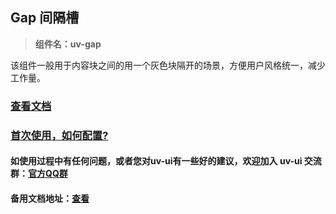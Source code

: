 ## Gap 间隔槽

> **组件名：uv-gap**

该组件一般用于内容块之间的用一个灰色块隔开的场景，方便用户风格统一，减少工作量。

### [查看文档](https://www.uvui.cn/components/gap.html)

### <a href="https://www.uvui.cn/components/quickstart.html" target="_blank">首次使用，如何配置?</a>

#### 如使用过程中有任何问题，或者您对uv-ui有一些好的建议，欢迎加入 uv-ui 交流群：<a href="https://www.uvui.cn/components/addQQGroup.html" target="_blank">官方QQ群</a>

#### 备用文档地址：[查看](https://uvui.ppiyy.cn/components/gap.html)